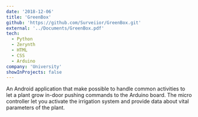 ```yaml
---
date: '2018-12-06'
title: 'GreenBox'
github: 'https://github.com/Surveiior/GreenBox.git'
external: '../Documents/GreenBox.pdf'
tech:
  - Python
  - Zerynth
  - HTML
  - CSS
  - Arduino
company: 'University'
showInProjects: false
---
```


An Android application that make possible to handle common activities to let a plant grow in-door pushing commands to the Arduino board. The micro controller let you activate the irrigation system and provide data about vital parameters of the plant.
